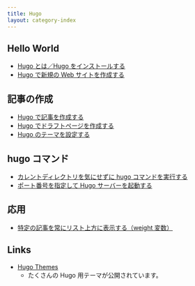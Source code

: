 ```yaml
---
title: Hugo
layout: category-index
---
```


Hello World
----

* [Hugo とは／Hugo をインストールする](install.html)
* [Hugo で新規の Web サイトを作成する](create-site.html)

記事の作成
----
* [Hugo で記事を作成する](create-page.html)
* [Hugo でドラフトページを作成する](draft.html)
* [Hugo のテーマを設定する](theme.html)

hugo コマンド
----
* [カレントディレクトリを気にせずに hugo コマンドを実行する](source-dir.html)
* [ポート番号を指定して Hugo サーバーを起動する](server-port.html)

応用
----
* [特定の記事を常にリスト上方に表示する（weight 変数）](weight.html)

Links
----
* [Hugo Themes](https://themes.gohugo.io/)
  - たくさんの Hugo 用テーマが公開されています。

